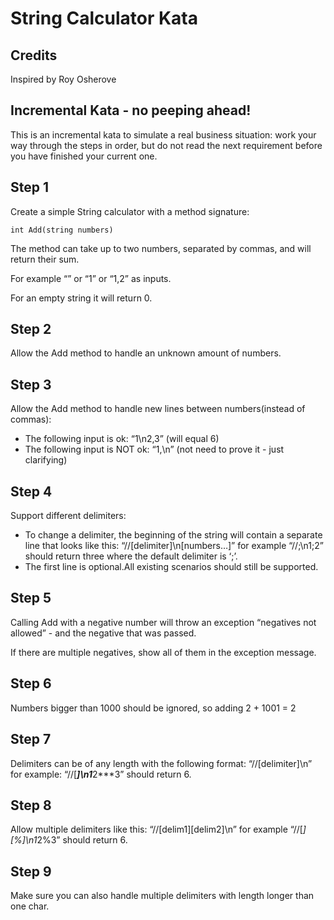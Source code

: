﻿# String Calculator Kata

## Credits
Inspired by Roy Osherove

## Incremental Kata - no peeping ahead!
This is an incremental kata to simulate a real business situation: work your way through the steps in order, but do not read the next requirement before you have finished your current one.

## Step 1
Create a simple String calculator with a method signature:
```
int Add(string numbers)
```
The method can take up to two numbers, separated by commas, and will return their sum.

For example “” or “1” or “1,2” as inputs.

For an empty string it will return 0.

## Step 2
Allow the Add method to handle an unknown amount of numbers.

## Step 3
Allow the Add method to handle new lines between numbers(instead of commas):
* The following input is ok: “1\n2,3” (will equal 6)
* The following input is NOT ok: “1,\n” (not need to prove it - just clarifying)

## Step 4
Support different delimiters:
* To change a delimiter, the beginning of the string will contain a separate line that looks like this: “//[delimiter]\n[numbers…]” for example “//;\n1;2” should return three where the default delimiter is ‘;’.
* The first line is optional.All existing scenarios should still be supported.

## Step 5
Calling Add with a negative number will throw an exception “negatives not allowed” - and the negative that was passed.

If there are multiple negatives, show all of them in the exception message.

## Step 6
Numbers bigger than 1000 should be ignored, so adding 2 + 1001 = 2

## Step 7
Delimiters can be of any length with the following format: “//[delimiter]\n” for example: “//[***]\n1***2***3” should return 6.

## Step 8
Allow multiple delimiters like this: “//[delim1][delim2]\n” for example “//[*][%]\n1*2%3” should return 6.

## Step 9
Make sure you can also handle multiple delimiters with length longer than one char.